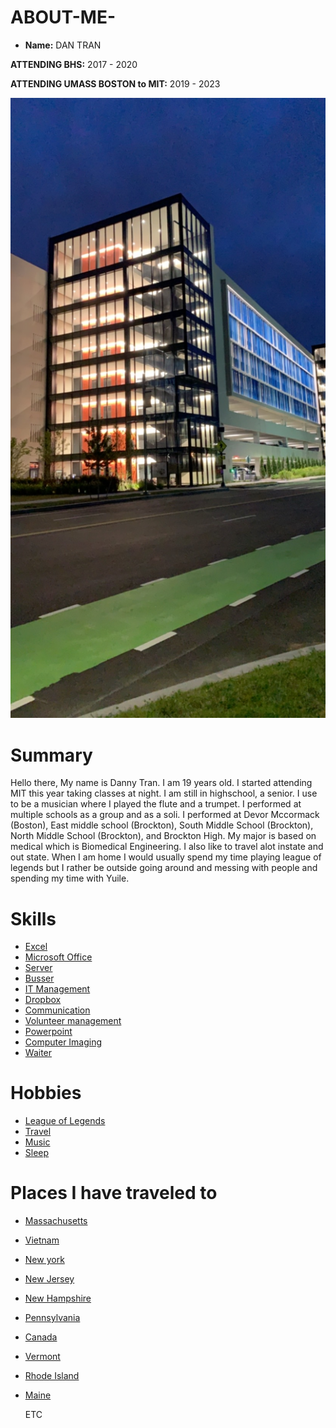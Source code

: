 # ABOUT-ME-

- **Name:** DAN TRAN

 **ATTENDING BHS:** 2017 - 2020
 
 **ATTENDING UMASS BOSTON to MIT:** 2019 - 2023
 
![image](./image0.jpeg)

 
 # Summary
 Hello there, My name is Danny Tran. I am 19 years old. I started attending MIT this year taking classes at night. I am still in highschool, a senior. I use to be a musician where I played the flute and a trumpet. I performed at multiple schools as a group and as a soli. I performed at Devor Mccormack (Boston), East middle school (Brockton), South Middle School (Brockton), North Middle School (Brockton), and Brockton High. My major is based on medical which is Biomedical Engineering. I also like to travel alot instate and out state. When I am home I would usually spend my time playing league of legends but I rather be outside going around and messing with people and spending my time with Yuile. 

# Skills

- [Excel](https://products.office.com/en-us/excel)
- [Microsoft Office](https://www.mychoicesoftware.com/pages/microsoft-office-365-personal?utm_source=google&utm_medium=cpc&utm_campaign=upper_funnel_users_|_upper_-_mid_funnel_search_intent&utm_content=office&gclid=CjwKCAjwxOvsBRAjEiwAuY7L8gXEBB7T0W76CFL3xbQsHfBMpVH3KGg0GljCS8uxi9BCcLht4vpzbBoCMkQQAvD_BwE)
- [Server](https://culinarylore.com/food-history:waiter-waitress-server/)
- [Busser](https://resources.workable.com/busser-job-description)
- [IT Management](https://searchcio.techtarget.com/definition/IT-management)
- [Dropbox](https://www.dropbox.com/business/landing-t61fl?_tk=sem_b_goog&_camp=142947702&_kw=dropbox|e&_ad=385355053894|1t1|c&gclid=CjwKCAjwxOvsBRAjEiwAuY7L8lefxAq3JRZa8t09crUxn61e-YTfI5Quumyg5bOLD-yOvj8T4zJxSRoCeZgQAvD_BwE)
- [Communication](https://www.skillsyouneed.com/ips/what-is-communication.html)
- [Volunteer management](https://www.volunteerhub.com/blog/effective-volunteer-management-process/)
- [Powerpoint](https://login.microsoftonline.com/common/oauth2/authorize?response_mode=form_post&response_type=id_token&scope=openid&msafed=0&nonce=e33f993d-829b-46a1-97ad-e71e7ea6d7a4.637060548197018013&state=https%3a%2f%2foffice.live.com%2fstart%2fPowerPoint.aspx%3fs%3d4%26auth%3d2%26nf%3d1&client_id=4b233688-031c-404b-9a80-a4f3f2351f90&redirect_uri=https%3a%2f%2foffice.live.com%2fstart%2fauth%2fsignin&login_hint=211755%40bpsma.org)
- [Computer Imaging](https://www.webopedia.com/TERM/C/computer_imaging.html)
- [Waiter](https://m.snagajob.com/job-descriptions/waiter-waitress/)

# Hobbies

- [League of Legends](Leagueoflegends.com)
- [Travel](https://www.travelocity.com/Vacation-Packages?SEMCID=TRAVELOCITY-US.UB.GOOGLE.GT-c-EN.EPACKAGE&&SEMDTL=a1190321540.b19452483500.r19bf3ad25ca4a39701a13a2508cf34aef1e279dc7c50f4336d03be42d107900b7.d1305869804475.e1c.f11t1.g1kwd-14915580.h1e.i1.j19002030.k1.l1g.m1.n1&gclid=Cj0KCQjwivbsBRDsARIsADyISJ8s3rlloOUSxhIrJAgZSqFRhMqWerJix7OAEZJ-97FCzFZbFyivVOQaAjVYEALw_wcB&gclsrc=aw.ds)
- [Music](youtube.com)
- [Sleep](https://www.nightairbeds.com/)

# Places I have traveled to

- [Massachusetts](https://www.mass.gov/)
- [Vietnam](https://vietnam.travel/home)
- [New york](https://www.nycgo.com/)
- [New Jersey](https://nj.gov/)
- [New Hampshire](https://www.visitnh.gov/) 
- [Pennsylvania](https://www.pa.gov/)
- [Canada](https://www.canada.ca/en.html)
- [Vermont](https://www.vermont.gov/)
- [Rhode Island](https://www.ri.gov/)
- [Maine](https://visitmaine.com/)

   ETC
